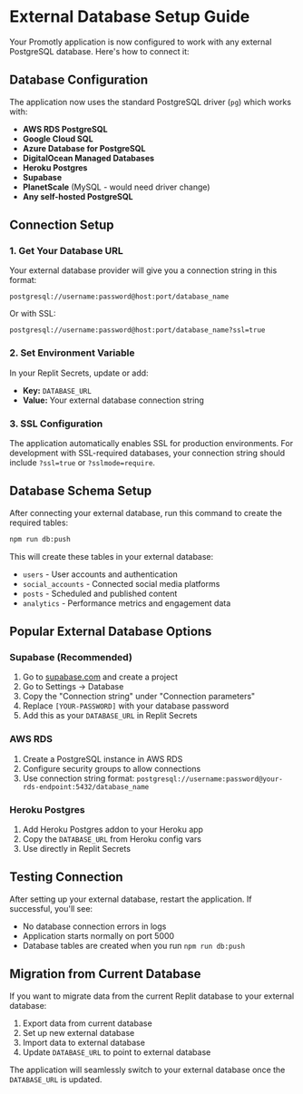 # External Database Setup Guide

Your Promotly application is now configured to work with any external PostgreSQL database. Here's how to connect it:

## Database Configuration

The application now uses the standard PostgreSQL driver (`pg`) which works with:
- **AWS RDS PostgreSQL**
- **Google Cloud SQL**
- **Azure Database for PostgreSQL**
- **DigitalOcean Managed Databases**
- **Heroku Postgres**
- **Supabase**
- **PlanetScale** (MySQL - would need driver change)
- **Any self-hosted PostgreSQL**

## Connection Setup

### 1. Get Your Database URL
Your external database provider will give you a connection string in this format:
```
postgresql://username:password@host:port/database_name
```

Or with SSL:
```
postgresql://username:password@host:port/database_name?ssl=true
```

### 2. Set Environment Variable
In your Replit Secrets, update or add:
- **Key:** `DATABASE_URL`
- **Value:** Your external database connection string

### 3. SSL Configuration
The application automatically enables SSL for production environments. For development with SSL-required databases, your connection string should include `?ssl=true` or `?sslmode=require`.

## Database Schema Setup

After connecting your external database, run this command to create the required tables:
```bash
npm run db:push
```

This will create these tables in your external database:
- `users` - User accounts and authentication
- `social_accounts` - Connected social media platforms
- `posts` - Scheduled and published content
- `analytics` - Performance metrics and engagement data

## Popular External Database Options

### Supabase (Recommended)
1. Go to [supabase.com](https://supabase.com) and create a project
2. Go to Settings → Database
3. Copy the "Connection string" under "Connection parameters"
4. Replace `[YOUR-PASSWORD]` with your database password
5. Add this as your `DATABASE_URL` in Replit Secrets

### AWS RDS
1. Create a PostgreSQL instance in AWS RDS
2. Configure security groups to allow connections
3. Use connection string format: `postgresql://username:password@your-rds-endpoint:5432/database_name`

### Heroku Postgres
1. Add Heroku Postgres addon to your Heroku app
2. Copy the `DATABASE_URL` from Heroku config vars
3. Use directly in Replit Secrets

## Testing Connection

After setting up your external database, restart the application. If successful, you'll see:
- No database connection errors in logs
- Application starts normally on port 5000
- Database tables are created when you run `npm run db:push`

## Migration from Current Database

If you want to migrate data from the current Replit database to your external database:
1. Export data from current database
2. Set up new external database
3. Import data to external database
4. Update `DATABASE_URL` to point to external database

The application will seamlessly switch to your external database once the `DATABASE_URL` is updated.